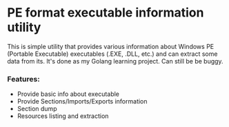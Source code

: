 # PE format executable information utility

This is simple utility that provides various information about Windows PE (Portable Executable) executables (.EXE, .DLL, etc.) and can extract some data from its.
It's done as my Golang learning project. Can still be be buggy.

### Features:
- Provide basic info about executable
- Provide Sections/Imports/Exports information
- Section dump
- Resources listing and extraction
